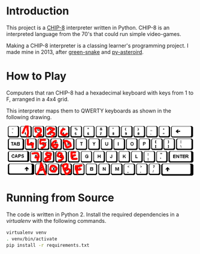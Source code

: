 
# Introduction

This project is a [CHIP-8](https://en.wikipedia.org/wiki/CHIP-8) interpreter written in Python. CHIP-8 is an interpreted language from the 70's that could run simple video-games.

Making a CHIP-8 interpreter is a classing learner's programming project. I made mine in 2013, after [green-snake](https://github.com/a-robu/green-snake) and [py-asteroird](https://github.com/a-robu/py-asteroird).

# How to Play

Computers that ran CHIP-8 had a hexadecimal keyboard with keys from 1 to F, arranged in a 4x4 grid.

This interpreter maps them to QWERTY keyboards as shown in the following drawing.

![keybindings](keybindings.gif)

# Running from Source

The code is written in Python 2. Install the required dependencies in a _virtualenv_ with the following commands.

```bash
virtualenv venv
. venv/bin/activate
pip install -r requirements.txt 
```
